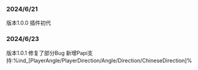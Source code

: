 ### 2024/6/21
版本1.0.0
插件初代

### 2024/6/23
版本1.0.1
修复了部分Bug
新增Papi支持:%ind_[PlayerAngle/PlayerDirection/Angle/Direction/ChineseDirection]% 